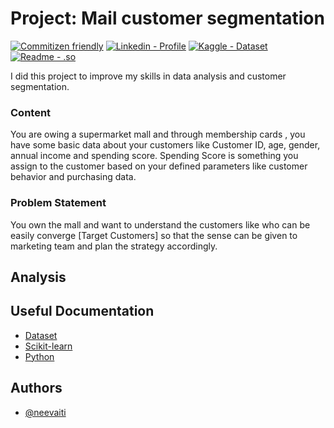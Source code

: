 
# Project: Mail customer segmentation

[![Commitizen friendly](https://img.shields.io/badge/commitizen-friendly-brightgreen.svg)](http://commitizen.github.io/cz-cli/)
[![Linkedin - Profile](https://img.shields.io/badge/Linkedin-Profile-146C94?logo=linkedin)](https://www.linkedin.com/in/antonin-l-96bb84261/)
[![Kaggle - Dataset](https://img.shields.io/badge/Kaggle-Dataset-19A7CE?logo=kaggle)](https://www.kaggle.com/datasets/vjchoudhary7/customer-segmentation-tutorial-in-python)
[![Readme - .so](https://img.shields.io/badge/Readme-.so-03C988)](https://readme.so/fr)

I did this project to improve my skills in data analysis and customer segmentation.

### Content
You are owing a supermarket mall and through membership cards , you have some basic data about your customers like Customer ID, age, gender, annual income and spending score.
Spending Score is something you assign to the customer based on your defined parameters like customer behavior and purchasing data.

### Problem Statement
You own the mall and want to understand the customers like who can be easily converge [Target Customers] so that the sense can be given to marketing team and plan the strategy accordingly.


## Analysis
## Useful Documentation

- [Dataset](https://www.kaggle.com/datasets/vjchoudhary7/customer-segmentation-tutorial-in-python)
- [Scikit-learn](https://scikit-learn.org/stable/) 
- [Python](https://docs.python.org/3/)


## Authors

- [@neevaiti](https://github.com/neevaiti)

